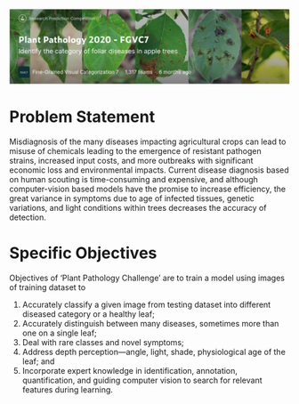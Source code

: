 ![](https://github.com/redwankarimsony/Plant-Pathology-2020---FGVC7/blob/main/%20cover.png)

# Problem Statement
Misdiagnosis of the many diseases impacting agricultural crops can lead to misuse of chemicals leading to the emergence of resistant pathogen strains, increased input costs, and more outbreaks with significant economic loss and environmental impacts. Current disease diagnosis based on human scouting is time-consuming and expensive, and although computer-vision based models have the promise to increase efficiency, the great variance in symptoms due to age of infected tissues, genetic variations, and light conditions within trees decreases the accuracy of detection.

# Specific Objectives
Objectives of ‘Plant Pathology Challenge’ are to train a model using images of training dataset to 
1. Accurately classify a given image from testing dataset into different diseased category or a healthy leaf; 
2. Accurately distinguish between many diseases, sometimes more than one on a single leaf; 
3. Deal with rare classes and novel symptoms; 
4. Address depth perception—angle, light, shade, physiological age of the leaf; and 
5. Incorporate expert knowledge in identification, annotation, quantification, and guiding computer vision to search for relevant features during learning.



